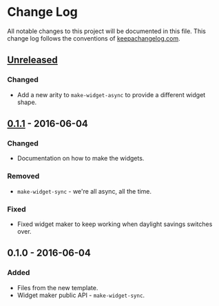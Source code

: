 # Change Log
All notable changes to this project will be documented in this file. This change log follows the conventions of [keepachangelog.com](http://keepachangelog.com/).

## [Unreleased]
### Changed
- Add a new arity to `make-widget-async` to provide a different widget shape.

## [0.1.1] - 2016-06-04
### Changed
- Documentation on how to make the widgets.

### Removed
- `make-widget-sync` - we're all async, all the time.

### Fixed
- Fixed widget maker to keep working when daylight savings switches over.

## 0.1.0 - 2016-06-04
### Added
- Files from the new template.
- Widget maker public API - `make-widget-sync`.

[Unreleased]: https://github.com/your-name/ring-fun/compare/0.1.1...HEAD
[0.1.1]: https://github.com/your-name/ring-fun/compare/0.1.0...0.1.1
